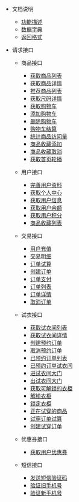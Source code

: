 <!-- docs/_sidebar.md -->

* 文档说明
    * [功能描述](common/api_introduce)
    * [数据字典](common/get_dicts_list)
    * [返回格式](common/api_return)

* 请求接口
    * 商品接口
        * [获取商品列表](goods/get_list)
        * [获取商品详情](goods/get_detail)
        * [推荐商品列表](goods/get_recommends_list)
        * [获取尺码详情](goods/get_size_detail)
        * [获取购物车](goods/get_cart)
        * [添加购物车](goods/save_cart)
        * [删除购物车](goods/delete_cart)
        * [购物车结算](goods/settle_cart)
        * [统计商品访问量](goods/stat_pv)
        * [商品收藏添加](user/save_collection)
        * [商品收藏取消](user/cancel_collection)
        * [获取首页轮播](goods/get_banners)

    * 用户接口
        * [完善用户资料](user/save_info)
        * [获取个人中心](user/get_center)
        * [获取用户信息](user/get_info)
        * [获取用户余额](user/get_balance)
        * [获取用户积分](user/get_score)
        * [商品收藏列表](user/list_collection)

    * 交易接口
        * [用户充值](order/user_recharge)
        * [交易明细](order/get_transactions_log)
        * [订单试算](goods/count_order)
        * [创建订单](order/save_order)
        * [订单支付](order/pay_order)
        * [订单列表](order/get_order_list)
        * [订单详情](order/get_order_detail)
        * [取消订单](order/cancel_order)

    * 试衣接口
        * [获取试衣间列表](reserve/get_device_list)
        * [获取试衣间详情](reserve/get_device_detail)
        * [创建预约订单](reserve/save_order)
        * [取消预约订单](reserve/cancel_order)
        * [已预约订单列表](reserve/get_order_list)
        * [已预约订单试衣间](reserve/get_order_device)
        * [进试衣间大门](reserve/open_in_device)
        * [出试衣间大门](reserve/open_out_device)
        * [获取可解锁的衣柜](reserve/get_unlock_device)
        * [解锁衣柜](reserve/unlock_device)
        * [锁定衣柜](reserve/lock_device)
        * [正在试穿的商品](reserve/get_goods_fitting)
        * [试穿订单试算](reserve/count_order)
        * [创建试穿订单](reserve/save_order_fitting)

    * 优惠券接口
        * [获取用户优惠券](coupon/get_user_coupons)

    * 短信接口
        * [发送短信验证码](sms/send_mobile_code)
        * [验证旧手机号](sms/check_old_mobile)
        * [验证新手机号](sms/check_new_mobile)
